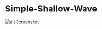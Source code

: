 # Simple-Shallow-Wave

![alt Screenshot]("https://github.com/LeoTovey/Simple-Shallow-Wave/blob/main/screenshot.png" "Screenshot")